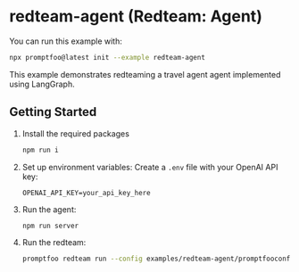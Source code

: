 # redteam-agent (Redteam: Agent)

You can run this example with:

```bash
npx promptfoo@latest init --example redteam-agent
```

This example demonstrates redteaming a travel agent agent implemented using LangGraph.

## Getting Started

1. Install the required packages

   ```sh
   npm run i
   ```

2. Set up environment variables:
   Create a `.env` file with your OpenAI API key:

   ```
   OPENAI_API_KEY=your_api_key_here
   ```

3. Run the agent:

   ```sh
   npm run server
   ```

4. Run the redteam:

   ```sh
   promptfoo redteam run --config examples/redteam-agent/promptfooconfig.yaml
   ```
